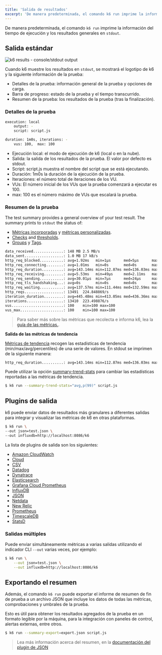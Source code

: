 ```yaml
---
title: 'Salida de resultados'
excerpt: 'De manera predeterminada, el comando k6 run imprime la información del tiempo de ejecución y los resultados generales en stdout.'
---
```


De manera predeterminada, el comando `k6 run` imprime la información del tiempo de ejecución y los resultados generales en `stdout`.

## Salida estándar


![k6 results - console/stdout output](./images/k6-results-stdout.png)

Cuando k6 muestre los resultados en `stdout`, se mostrará el logotipo de k6 y la siguiente información de la prueba:

- Detalles de la prueba: información general de la prueba y opciones de carga.
- Barra de progreso: estado de la prueba y el tiempo transcurrido.
- Resumen de la prueba: los resultados de la prueba (tras la finalización).


### Detalles de la prueba


<CodeGroup labels={[]}>

```bash
execution: local
    output: -
    script: script.js

duration: 1m0s, iterations: -
    vus: 100,  max: 100
```

</CodeGroup>

- Ejecución  local:  el modo de ejecución de k6 (local o en la nube).
- Salida:  la salida de los resultados de la prueba. El valor por defecto es stdout.
- Script: script.js muestra el nombre del script que se está ejecutando.
- Duración: 1m0s la duración de la ejecución de la prueba.
- Iteraciones: el número total de iteraciones de los VU.
- VUs: El número inicial de los VUs que la prueba comenzará a ejecutar es 100. 
- max: 100 es el número máximo de VUs que escalará la prueba.


### Resumen de la prueba


The test summary provides a general overview of your test result. The summary prints to `stdout` the status of:

- [Métricas incorporadas](/es/usando-k6/metricas/#metricas-incorporadas) y [métricas personalizadas](/es/usando-k6/metricas/#metricas-personalizadas).
- [Checks](/es/usando-k6/checks/) and [thresholds](/es/usando-k6/thresholds/).
- [Groups](/es/usando-k6/tags-y-groups/#groups) y [Tags](/es/usando-k6/tags-y-groups/#tags).

<CodeGroup labels={[]}>

```bash
data_received..............: 148 MB 2.5 MB/s
data_sent..................: 1.0 MB 17 kB/s
http_req_blocked...........: avg=1.92ms   min=1µs      med=5µs      max=288.73ms p(90)=11µs     p(95)=17µs
http_req_connecting........: avg=1.01ms   min=0s       med=0s       max=166.44ms p(90)=0s       p(95)=0s
http_req_duration..........: avg=143.14ms min=112.87ms med=136.03ms max=1.18s    p(90)=164.2ms  p(95)=177.75ms
http_req_receiving.........: avg=5.53ms   min=49µs     med=2.11ms   max=1.01s    p(90)=9.25ms   p(95)=11.8ms
http_req_sending...........: avg=30.01µs  min=7µs      med=24µs     max=1.89ms   p(90)=48µs     p(95)=63µs
http_req_tls_handshaking...: avg=0s       min=0s       med=0s       max=0s       p(90)=0s       p(95)=0s
http_req_waiting...........: avg=137.57ms min=111.44ms med=132.59ms max=589.4ms  p(90)=159.95ms p(95)=169.41ms
http_reqs..................: 13491  224.848869/s
iteration_duration.........: avg=445.48ms min=413.05ms med=436.36ms max=1.48s    p(90)=464.94ms p(95)=479.66ms
iterations.................: 13410  223.498876/s
vus........................: 100    min=100 max=100
vus_max....................: 100    min=100 max=100
```

</CodeGroup>

> Para saber más sobre las métricas que recolecta e informa k6, lea la [guía de las métricas.](/using-k6/metrics).

**Salida de las métricas de tendencia**

[Métricas de tendencia](/es/usando-k6/metricas/#tipos-de-metricas) recogen las estadísticas de tendencia (min/max/avg/percentiles) de una serie de valores. En stdout se imprimen de la siguiente manera:

<CodeGroup labels={[]}>

```bash
http_req_duration..........: avg=143.14ms min=112.87ms med=136.03ms max=1.18s    p(90)=164.2ms  p(95)=177.75ms
```

</CodeGroup>

Puede utilizar la opción [summary-trend-stats](/es/usando-k6/opciones/#summary-trend-stats) para cambiar las estadísticas reportadas a las métricas de tendencia.

<CodeGroup labels={[]}>

```bash
$ k6 run --summary-trend-stats="avg,p(99)" script.js
```

</CodeGroup>

## Plugins de salida

k6 puede enviar datos de resultados más granulares a diferentes salidas para integrar y visualizar las métricas de k6 en otras plataformas.

<CodeGroup labels={[]}>

```bash
$ k6 run \
--out json=test.json \
--out influxdb=http://localhost:8086/k6
```

</CodeGroup>

La lista de plugins de salida son los siguientes:

<Glossary>

- [Amazon CloudWatch](/results-output/real-time/amazon-cloudwatch)
- [Cloud](/results-output/real-time/cloud)
- [CSV](/results-output/real-time/csv)
- [Datadog](/results-output/real-time/datadog)
- [Dynatrace](/results-output/real-time/dynatrace)
- [Elasticsearch](/results-output/real-time/elasticsearch)
- [Grafana Cloud Prometheus](/results-output/real-time/grafana-cloud-prometheus)
- [InfluxDB](/results-output/real-time/influxdb)
- [JSON](/results-output/real-time/json)
- [Netdata](/results-output/real-time/netdata)
- [New Relic](/results-output/real-time/new-relic)
- [Prometheus](/results-output/real-time/prometheus-remote-write)
- [TimescaleDB](/results-output/real-time/timescaledb)
- [StatsD](/results-output/real-time/statsd)

</Glossary>


### Salidas múltiples

Puede enviar simultáneamente métricas a varias salidas utilizando el indicador CLI `--out` varias veces, por ejemplo:

<CodeGroup labels={[]}>

```bash
$ k6 run \
    --out json=test.json \
    --out influxdb=http://localhost:8086/k6
```

</CodeGroup>

## Exportando el resumen

Además, el comando `k6 run` puede exportar el informe de resumen de fin de prueba a un archivo JSON que incluye los datos de todas las métricas, comprobaciones y umbrales de la prueba.

Esto es útil para obtener los resultados agregados de la prueba en un formato legible por la máquina, para la integración con paneles de control, alertas externas, entre otros.


<CodeGroup labels={[]}>

```bash
$ k6 run --summary-export=export.json script.js
```

</CodeGroup>

> Lea más información acerca del resumen, en la [documentación del plugin de JSON](/es/visualizacion-de-resultados/json/#exportar-los-datos-del-resumen)

